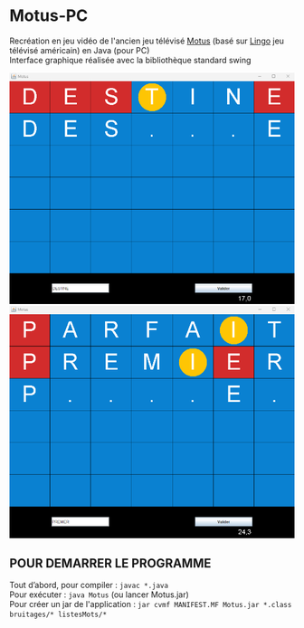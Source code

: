 # Motus-PC
Recréation en jeu vidéo de l'ancien jeu télévisé [Motus](https://fr.wikipedia.org/wiki/Motus_(jeu_t%C3%A9l%C3%A9vis%C3%A9)) (basé sur [Lingo](https://en.wikipedia.org/wiki/Lingo_(American_game_show)) jeu télévisé américain) en Java (pour PC)  
Interface graphique réalisée avec la bibliothèque standard swing  

![Motus-screen-1](https://raw.githubusercontent.com/Metroidzeta/Motus-PC/refs/heads/main/captures/motus_1.png)
![Motus-screen-2](https://raw.githubusercontent.com/Metroidzeta/Motus-PC/refs/heads/main/captures/motus_2.png)

## POUR DEMARRER LE PROGRAMME

Tout d’abord, pour compiler : ```javac *.java```  
Pour exécuter : ```java Motus```  (ou lancer Motus.jar)  
Pour créer un jar de l'application : ```jar cvmf MANIFEST.MF Motus.jar *.class bruitages/* listesMots/*```  
